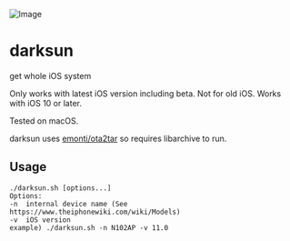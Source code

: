 ![Image](https://farm5.staticflickr.com/4212/35116006470_677981dc18_b.jpg)

# darksun

get whole iOS system

Only works with latest iOS version including beta. Not for old iOS. Works with iOS 10 or later.

Tested on macOS.

darksun uses [emonti/ota2tar](https://github.com/emonti/ota2tar) so requires libarchive to run.

## Usage

	./darksun.sh [options...]
	Options:
	-n	internal device name (See https://www.theiphonewiki.com/wiki/Models)
	-v	iOS version
	example) ./darksun.sh -n N102AP -v 11.0
